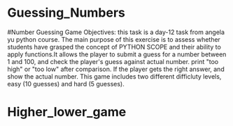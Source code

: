 # Guessing_Numbers
#Number Guessing Game Objectives:
        this task is a day-12 task from angela yu python course. 
The main purpose of this exercise is to assess whether students have grasped the concept of PYTHON SCOPE and their ability to apply functions.It allows the player to submit a guess for a number between 1 and 100, and check the player's guess against actual number. print "too high" or "too low" after comparison. If the player gets the right answer, and show the actual number. This game includes two different difficluty levels, easy (10 guesses) and hard (5 guesses).
# Higher_lower_game
